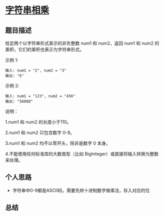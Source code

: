 # [字符串相乘](https://leetcode-cn.com/problems/multiply-strings/)

## 题目描述
给定两个以字符串形式表示的非负整数 num1 和 num2，返回 num1 和 num2 的乘积，它们的乘积也表示为字符串形式。

示例 1:
```
输入: num1 = "2", num2 = "3"
输出: "6"
```


示例 2:
```
输入: num1 = "123", num2 = "456"
输出: "56088"
```

说明：

1.num1 和 num2 的长度小于110。

2.num1 和 num2 只包含数字 0-9。

3.num1 和 num2 均不以零开头，除非是数字 0 本身。

4.不能使用任何标准库的大数类型（比如 BigInteger）或直接将输入转换为整数来处理。


## 个人思路
- 字符串中0-9都是ASCII码，需要先转十进制数字做乘法，存入对应的位

## 总结

